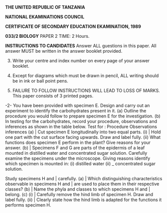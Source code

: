 **THE UNITED REPUBLIC OF TANZANIA**

**NATIONAL EKAMINATIONS COUNCIL**

**CERTIFICATE OF SECONDARY EDUCATION EKAMINATION, 1989**

**033/2 BIOLOGY**
PAPER 2
TIME: 2 Hours.

**INSTRUCTIONS TO CANDIDATES**
Answer ALL guestions in this paper.
All answer MUST be written in the answer booklet provided.

3. Write your centre and index number on every page of your answer booklet.

4. Except for diagrams which must be drawn in pencil, ALL writing should be in ink or ball point pens.

5. FAILURE TO FOLLOW INSTRUCTIONS WILL LEAD TO LOSS OF
MARKS.
This paper consists of 3 printed pages.

-2-
You have been provided with specimen E. Design and carry out an experiment to identify the carbohydrates present in it.
(a) Outline the procedure you would follow to prepare specimen E for the investigation.
(b) In testing for the carbohydrates, record your procedure, observations and inferences as shown in the table below.
Test for : Procedure Observations inferences
(a) | Cut specimen E longitudinally into two equal parts.
(i) | Hold one part with the cut surface facing upwards.
Draw and label fully.
(ii) What functions does specimen E perform in the plant?
Give reasons for your answer.
(b) | Specimens F and G are parts of the epidermis of a leaf mounted in distilled water and concentrated sugar solution. Carefully examine the specimens under the microscope.
Giving reasons identify which specimen is mounted in:
(i) distilled water
(ii) _ concentrated sugar solution.

Study specimens H and | carefully.
(a) | Which distinguishing characteristics observable in specimens H and |
are used to place them in their respective classes?
(b) | Name the phyla and classes to which specimens H and | belong.
(c) (i) | Carefully remove the hind limb of specimen H. Draw and label fully.
(ii) | Clearly state how the hind limb is adapted for the functions it performs specimen H.